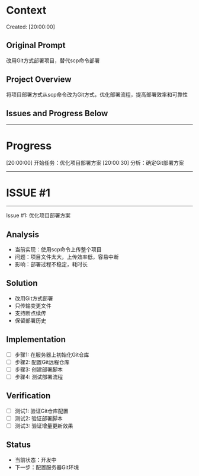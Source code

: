# Context
Created: [20:00:00]

## Original Prompt
改用Git方式部署项目，替代scp命令部署

## Project Overview
将项目部署方式从scp命令改为Git方式，优化部署流程，提高部署效率和可靠性

## Issues and Progress Below
---

# Progress
[20:00:00] 开始任务：优化项目部署方案
[20:00:30] 分析：确定Git部署方案

-----------------------------------
# ISSUE #1
-----------------------------------
Issue #1: 优化项目部署方案

## Analysis
- 当前实现：使用scp命令上传整个项目
- 问题：项目文件太大，上传效率低，容易中断
- 影响：部署过程不稳定，耗时长

## Solution
- 改用Git方式部署
- 只传输变更文件
- 支持断点续传
- 保留部署历史

## Implementation
- [ ] 步骤1: 在服务器上初始化Git仓库
- [ ] 步骤2: 配置Git远程仓库
- [ ] 步骤3: 创建部署脚本
- [ ] 步骤4: 测试部署流程

## Verification
- [ ] 测试1: 验证Git仓库配置
- [ ] 测试2: 验证部署脚本
- [ ] 测试3: 验证增量更新效果

## Status
- 当前状态：开发中
- 下一步：配置服务器Git环境 
